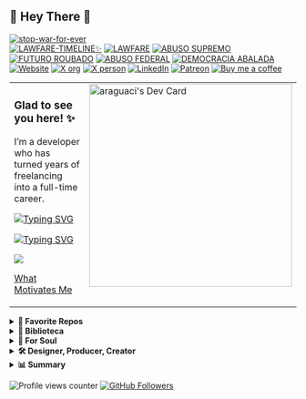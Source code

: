 ## 🔰 Hey There 👋   

[![stop-war-for-ever](https://img.shields.io/badge/STOP%20WAR%20FOR%20EVER-6d3d9d?logo=alchemy&logoColor=00aced&style=flat)](https://stop-war-for-ever.vercel.app)
<br/>
[![LAWFARE-TIMELINE✨](https://img.shields.io/badge/LAWFARE-TIMELINE✨-00295b?logo=worldhealthorganization&logoColor=FED141&style=flat)](https://lawfare-timeline.vercel.app/)
[![LAWFARE](https://img.shields.io/badge/LAWFARE-00295b?logo=miraheze&logoColor=FED141&style=flat)](https://lawfare-three.vercel.app/)
[![ABUSO SUPREMO](https://img.shields.io/badge/ABUSO%20SUPREMO-00295b?logo=laravelnova&logoColor=FED141&style=flat)](https://abusosupremo.vercel.app)
[![FUTURO ROUBADO](https://img.shields.io/badge/FUTURO%20ROUBADO-00295b?logo=redragon&logoColor=FED141&style=flat)](https://futuroroubado.vercel.app)
[![ABUSO FEDERAL](https://img.shields.io/badge/ABUSO%20FEDERAL-00295b?logo=brave&logoColor=FED141&style=flat)](https://abusofederal.vercel.app)
[![DEMOCRACIA ABALADA](https://img.shields.io/badge/DEMOCRACIA%20ABALADA-00295b?logo=miraheze&logoColor=FED141&style=flat)](https://abaladademocracia.vercel.app)
<br/>
[![Website](https://img.shields.io/endpoint?color=RGBA%2839%2C%20119%2C%20119%2C%201%29&label=artesdosul&url=https%3A%2F%2Fwww.artesdosul.com%2Fapi.php%3Fcallback%3Dweb)](https://www.artesdosul.com)
[![X org](https://img.shields.io/badge/X_Org-%40artesdosul-1d9bf0.svg)](https://x.com/artesdosul)
[![X person](https://img.shields.io/badge/X_User-%40araguaci-1d9bf0.svg)](https://x.com/araguaci)
[![LinkedIn](https://img.shields.io/badge/LinkedIn-Araguaci-0077b5.svg)](https://www.linkedin.com/in/araguaci)
[![Patreon](https://badgen.net/badge/icon/patreon?icon=patreon&color=orange)](https://patreon.com/artesdosul) 
[![Buy me a coffee](https://badgen.net/badge/icon/buymeacoffee?icon=buymeacoffee&color=yellow)](https://buymeacoffee.com/araguaci) 

<table style="overflow: hidden; border: none; width:100%"><tr><td valign="top" width="80%">

### Glad to see you here! ✨  

I’m a developer who has turned years of freelancing into a full-time career. 

<a href="https://git.io/typing-svg"><img src="https://readme-typing-svg.demolab.com?font=Fira+Code&pause=1000&color=f67b3e&width=700&height=30&lines=SANTO%2C+SANTO%2C+SANTO%2C+%C3%89+O+SENHOR+DAS+HOSTES+DO+UNIVERSO;KODOISH%2C+KODOISH%2C+KODOISH+ADONAI+TSEBAYOTH" alt="Typing SVG" /></a>

[![Typing SVG](https://readme-typing-svg.demolab.com?font=Fira+Code&pause=1000&color=f67b3e&width=700&height=30&lines=KODOISH%2C+KODOISH%2C+KODOISH+ADONAI+TSEBAYOTH;SANTO%2C+SANTO%2C+SANTO%2C+%C3%89+O+SENHOR+DAS+HOSTES+DO+UNIVERSO)](https://git.io/typing-svg)

![](https://gracevcsdevelopment.blob.core.windows.net/static/Green.svg)


[What Motivates Me](https://araguaci.github.io/personality/)

</td><td valign="top" width="70%">
<div style="float: right;">
  <a href="https://app.daily.dev/araguaci"><img src="https://api.daily.dev/devcards/v2/tXi35VgFDcwkYUMWMFPag.png?type=default&r=490" width="356" alt="araguaci's Dev Card"/></a>
</div>
</td>
</tr>
</table>

<details>
  <summary>
    <b>📌 Favorite Repos </b>
  </summary>
  <table>
    <tr>
      <td>
        <a href="https://github.com/araguaci/estudodamente">
          <img align="center" src="https://github-readme-stats.vercel.app/api/pin/?username=araguaci&repo=estudodamente&theme=default" />
        </a>
		<p align=center>
			<a href="https://estudodamente.vercel.app/">
				<img align="center" src="https://badgen.net/badge/estudo-da-mente/personal-site?icon=jekyll&color=620b47" />
			</a>
		</p>
      </td>
      <td>
        <a href="https://github.com/araguaci/olavo-de-carvalho">
          <img align="center" src="https://github-readme-stats.vercel.app/api/pin/?username=araguaci&repo=olavo-de-carvalho&theme=default" />
        </a>
		<p align=center>
			<a href="https://olavodecarvalho.vercel.app/">
				<img align="center" src="https://badgen.net/badge/olavo-de-carvalho/personal-site?icon=jekyll&color=620b47" />
			</a>
		</p>
      </td>
    </tr>
    <tr>
      <td>
        <a href="https://github.com/araguaci/abusofederal">
          <img align="center" src="https://github-readme-stats.vercel.app/api/pin/?username=araguaci&repo=abusofederal&theme=default" />
        </a>
		<p align=center>
			<a href="https://abusofederal.vercel.app/">
				<img align="center" src="https://img.shields.io/badge/Abuso%20Federal-212529?logo=typescript&logoColor=fff&style=flat" />
			</a>
		</p>
      </td>
      <td>
        <a href="https://github.com/araguaci/inprincipioverbum.github.io">
          <img align="center" src="https://github-readme-stats.vercel.app/api/pin/?username=araguaci&repo=inprincipioverbum.github.io&theme=default" />
        </a>
		<p align=center>
			<a href="https://inprincipioverbum.github.io/">
				<img align="center" src="https://badgen.net/badge/inprincipioverbum/personal-site?icon=jekyll&color=620b47" />
			</a>
		</p>
      </td>
    </tr>
    <tr>
      <td>
        <a href="https://github.com/araguaci/o-dominio-de-si-mesmo">
          <img align="center" src="https://github-readme-stats.vercel.app/api/pin/?username=araguaci&repo=o-dominio-de-si-mesmo&theme=default" />
        </a>
		<p align=center>
			<a href="https://odominiodesimesmo.netlify.app/">
				<img align="center" src="https://img.shields.io/badge/odominiodesimesmo-4051b5?logo=netlify&logoColor=fff&style=flat" alt="o-dominio-de-si-mesmo">
			</a>
		</p>
      </td>
      <td>
        <a href="https://github.com/araguaci/earth-rainbow-bridge">
          <img align="center" src="https://github-readme-stats.vercel.app/api/pin/?username=araguaci&repo=earth-rainbow-bridge&theme=default" />
        </a>
		<p align=center>
			<a href="http://gaia.artesdosul.com/">
				<img align="center" src="https://img.shields.io/badge/earthrainbowbridge-51338f?logo=javascript&logoColor=fff&style=flat" alt="earth-rainbow-bridge">
			</a>
		</p>
      </td>
    </tr>
    <tr>      
      <td>
        <a href="https://github.com/araguaci/portfolio-particles">
          <img align="center" src="https://github-readme-stats.vercel.app/api/pin/?username=araguaci&repo=portfolio-particles&theme=default" />
        </a>
		<p align=center>
			<a href="https://portfolio-particles.vercel.app/">
				<img align="center" src="https://img.shields.io/badge/portfolioparticles-265e39?logo=react&logoColor=fff&style=flat" alt="portfolio-particles">
			</a>
		</p>
      </td>
      <td>
        <a href="https://github.com/araguaci/jornada-seja-grato">
          <img align="center" src="https://github-readme-stats.vercel.app/api/pin/?username=araguaci&repo=jornada-seja-grato&theme=default" />
        </a>
		<p align=center>
			<a href="https://jornada-seja-grato-araguaci.vercel.app/">
				<img align="center" src="https://img.shields.io/badge/jornadasejagrato-a2681a?logo=javascript&logoColor=fff&style=flat" alt="portfolio-particles">
			</a>
		</p>
      </td>
    </tr>
    <tr>
      <td>
        <a href="https://github.com/araguaci/suntzu">
          <img align="center" src="https://github-readme-stats.vercel.app/api/pin/?username=araguaci&repo=suntzu&theme=default" />
        </a>
		<p align=center>
			<a href="https://suntzu.vercel.app/">
				<img align="center" src="https://img.shields.io/badge/suntzu-eb4346?logo=javascript&logoColor=fff&style=flat" alt="suntzu-US">
			</a>
		</p>
      </td>
      <td>
        <a href="https://github.com/araguaci/solarstorm">
          <img align="center" src="https://github-readme-stats.vercel.app/api/pin/?username=araguaci&repo=solarstorm&theme=default" />
        </a>
		<p align=center>
			<a href="https://solarstorm.vercel.app/">
				<img align="center" src="https://img.shields.io/badge/solarstorm-038d50?logo=astro&logoColor=fff&style=flat" alt="SOLAR STORM G5 Extreme Conditions Reached - 10/11/12 May 2024">
			</a>
		</p>
      </td>
    </tr>
    <tr>
      <td>
        <a href="https://github.com/araguaci/brasil-pela-liberdade">
          <img align="center" src="https://github-readme-stats.vercel.app/api/pin/?username=araguaci&repo=brasil-pela-liberdade&theme=default" />
        </a>
		<p align=center>
			<a href="https://brasil-pela-liberdade.vercel.app/">
				<img align="center" src="https://img.shields.io/badge/brasilpelaliberdade-fbdb04?logo=astro&logoColor=fff&style=flat" alt="✠ Brasil pela Liberdade ✠">
			</a>
		</p>
      </td>
      <td>
        <a href="https://github.com/araguaci/patria-amada-brasil">
          <img align="center" src="https://github-readme-stats.vercel.app/api/pin/?username=araguaci&repo=patria-amada-brasil&theme=default" />
        </a>
		<p align=center>
			<a href="https://patria-amada-brasil.vercel.app/">
				<img align="center" src="https://img.shields.io/badge/patriaamadabrasil-0d4a1b?logo=docusaurus&logoColor=fff&style=flat" alt="✠ Brasil pela Liberdade ✠">
			</a>
		</p>
      </td>
    </tr>
  </table>
</details>

<details>
  <summary>
    <b>📖 Biblioteca </b>
  </summary>
  <table>
    <tr>
      <td>
        <a href="https://github.com/araguaci/olavo-de-carvalho">
          <img align="center" src="https://github-readme-stats.vercel.app/api/pin/?username=araguaci&repo=olavo-de-carvalho&theme=default" />
        </a>
		<p align=center>
			<a href="https://olavodecarvalho.vercel.app/">
				<img align="center" src="https://badgen.net/badge/olavo-de-carvalho/pdf?icon=vercel&color=red" />
			</a>
		</p>
      </td>
      <td>
        <a href="https://github.com/araguaci/os-cinco-niveis-de-apego">
          <img align="center" src="https://github-readme-stats.vercel.app/api/pin/?username=araguaci&repo=os-cinco-niveis-de-apego&theme=default" />
        </a>
		<p align=center>
			<a href="https://os-cinco-niveis-de-apego.vercel.app/">
				<img align="center" src="https://badgen.net/badge/os-cinco-niveis-de-apego/pdf?icon=vercel&color=red" />
			</a>
		</p>
      </td>
    </tr>
    <tr>
      <td>
        <a href="https://github.com/araguaci/ikigai">
          <img align="center" src="https://github-readme-stats.vercel.app/api/pin/?username=araguaci&repo=ikigai&theme=default" />
        </a>
		<p align=center>
			<a href="https://ikigai-alpha.vercel.app/">
				<img align="center" src="https://badgen.net/badge/ikigai/pdf?icon=vercel&color=red" />
			</a>
		</p>
      </td>
      <td>
        <a href="https://github.com/araguaci/kaizen">
          <img align="center" src="https://github-readme-stats.vercel.app/api/pin/?username=araguaci&repo=kaizen&theme=default" />
        </a>
		<p align=center>
			<a href="https://ikigai-alpha.vercel.app/">
				<img align="center" src="https://badgen.net/badge/kaizen/pdf?icon=vercel&color=red" />
			</a>
		</p>
      </td>
    </tr>
    <tr>
      <td>
        <a href="https://github.com/araguaci/supremos-erros">
          <img align="center" src="https://github-readme-stats.vercel.app/api/pin/?username=araguaci&repo=supremos-erros&theme=default" />
        </a>
		<p align=center>
			<a href="https://supremoserros.netlify.app/">
				<img align="center" src="https://img.shields.io/badge/supremoserros-b30b00?logo=netlify&logoColor=fff&style=flat" alt="supremos-erros">
			</a>
		</p>
      </td>
      <td>
        <a href="https://github.com/araguaci/partido-das-sombras">
          <img align="center" src="https://github-readme-stats.vercel.app/api/pin/?username=araguaci&repo=partido-das-sombras&theme=default" />
        </a>
		<p align=center>
			<a href="https://partido-das-sombras.vercel.app/">
				<img align="center" src="https://badgen.net/badge/partido-das-sombras/pdf?icon=vercel&color=red" />
			</a>
		</p>
      </td>
    </tr>
    <tr>
      <td>
        <a href="https://github.com/araguaci/a-esperanca-estilhacada">
          <img align="center" src="https://github-readme-stats.vercel.app/api/pin/?username=araguaci&repo=a-esperanca-estilhacada&theme=default" />
        </a>
		<p align=center>
			<a href="https://a-esperanca-estilhacada.vercel.app/">
				<img align="center" src="https://badgen.net/badge/a-esperanca-estilhacada/pdf?icon=vercel&color=red" />
			</a>
		</p>
      </td>
      <td>
        <a href="https://github.com/araguaci/satiagraha">
          <img align="center" src="https://github-readme-stats.vercel.app/api/pin/?username=araguaci&repo=satiagraha&theme=default" />
        </a>
		<p align=center>
			<a href="https://operacaosatiagraha.netlify.app/">
				<img align="center" src="https://img.shields.io/badge/operacaosatiagraha-b30b00?logo=netlify&logoColor=fff&style=flat" alt="operacao-satiagraha">
			</a>
		</p>
      </td>
    </tr>
    <tr>      
      <td>
        <a href="https://github.com/araguaci/mentes-perigosas">
          <img align="center" src="https://github-readme-stats.vercel.app/api/pin/?username=araguaci&repo=mentes-perigosas&theme=default" />
        </a>
		<p align=center>
			<a href="https://mentesperigosas.netlify.app/">
				<img align="center" src="https://img.shields.io/badge/mentesperigosas-b30b00?logo=netlify&logoColor=fff&style=flat" alt="mentes-perigosas">
			</a>
		</p>
      </td>
      <td>
        <a href="https://github.com/araguaci/a-cura-em-1minuto">
          <img align="center" src="https://github-readme-stats.vercel.app/api/pin/?username=araguaci&repo=a-cura-em-1minuto&theme=default" />
        </a>
		<p align=center>
			<a href="https://segredoparacura.netlify.app/">
				<img align="center" src="https://img.shields.io/badge/segredoparacura-b30b00?logo=netlify&logoColor=fff&style=flat" alt="segredo-para-cura">
			</a>
		</p>
      </td>
    </tr>
    <tr>
      <td>
        <a href="https://github.com/araguaci/o-apagar-das-luzes">
          <img align="center" src="https://github-readme-stats.vercel.app/api/pin/?username=araguaci&repo=o-apagar-das-luzes&theme=default" />
        </a>
		<p align=center>
			<a href="https://o-apagar-das-luzes.vercel.app/">
				<img align="center" src="https://badgen.net/badge/o-apagar-das-luzes/pdf?icon=vercel&color=red" />
			</a>
		</p>
      </td>
      <td>
        <a href="https://github.com/araguaci/os-quatro-compromissos">
          <img align="center" src="https://github-readme-stats.vercel.app/api/pin/?username=araguaci&repo=os-quatro-compromissos&theme=default" />
        </a>
		<p align=center>
			<a href="https://os-quatro-compromissos.vercel.app/">
				<img align="center" src="https://badgen.net/badge/os-quatro-compromissos/pdf?icon=vercel&color=red" />
			</a>
		</p>
      </td>
    </tr>
    <tr>
      <td>
        <a href="https://github.com/araguaci/drogavermelha">
          <img align="center" src="https://github-readme-stats.vercel.app/api/pin/?username=araguaci&repo=drogavermelha&theme=default" />
        </a>
		<p align=center>
			<a href="https://drogavermelha.vercel.app/">
				<img align="center" src="https://badgen.net/badge/drogavermelha/pdf?icon=vercel&color=red" />
			</a>
		</p>
      </td>
      <td>
        <a href="https://github.com/araguaci/ponerologia-psicopatas-no-poder">
          <img align="center" src="https://github-readme-stats.vercel.app/api/pin/?username=araguaci&repo=ponerologia-psicopatas-no-poder&theme=default" />
        </a>
		<p align=center>
			<a href="https://ponerologia-psicopatas-no-poder.vercel.app/">
				<img align="center" src="https://badgen.net/badge/ponerologia-psicopatas-no-poder/pdf?icon=vercel&color=red" />
			</a>
		</p>
      </td>
    </tr>
  </table>
</details>

<details>
  <summary><b>💫 For Soul</b></summary>
     
      
<table style="overflow: hidden; border: none;"><tr><td valign="top" width="50%">

✠ Que as gotas de chuva molhem suavemente o seu rosto.

✠ Que o vento suave refresque seu espírito.

✠ Que o sol ilumine o seu coração.

✠ Que as tarefas do dia não sejam um peso nos seus ombros.

✠ Que Deus envolva você no manto de seu amor.

✠ Que a estrada se abra à sua frente.

✠ Que o vento sopre levemente em suas costas.

✠ Que o sol brilhe morno e suave em sua face.

✠ Que a chuva caia de mansinho em seus campos.

✠ Até que nos encontremos de novo...

✠ Que Deus guarde você na palma de sua mão.

</td><td valign="top" width="50%">

✠ Let the raindrops gently wet your face.

✠ May the gentle wind refresh his spirit.

✠ May the sun light up your heart.

✠ That the tasks of the day are not a burden on your shoulders.

✠ May God wrap you in the mantle of his love.

✠ Let the road open in front of you.

✠ Let the wind blow lightly on your back.

✠ May the sun shine warm and soft on your face.

✠ May the rain fall softly on your fields.

✠ Until we meet again...

✠ May God keep you in the palm of his hand.
</td></tr></table>  



    🥇918197185    3396815  138 14111963    71042    419 814🥇

</details>

<details>
  <summary><b>🛠️ Designer, Producer, Creator</b></summary>
     

### Hobby Designer, Producer, Creator, Patreon and Hosting by Free Volunteering ✨

Outros Projetos

  - [Pátria Amada Brasil - Melhorias e Entregas do Governo Malvadão](https://patria-amada-brasil.vercel.app/)
  - [Brasil Pela Liberdade](https://brasil-pela-liberdade.vercel.app/)
  - [S.O.S. Terra](https://healing-sound-of-the-earth.vercel.app/)
  - [Pela Paz na Terra](http://gaia.artesdosul.com/)
  - [Jornada Seja Grato](https://jornada-seja-grato-araguaci.vercel.app/)
  - [FLORIPA SURF CLUB SURF SCHOOL – A escola que ensina a surfar na praia com ondas perfeitas para iniciantes](https://floripasurfclub.com/)
  - [FLORIPA SUP CLUB - STAND UP PADDLE SURFCLUB](http://www.floripasupclub.com.br/)
  - [CENTRAL DE AVENTURAS](http://centraldeaventuras.com.br/)
  - [PROJETO SUP SOCIAL](https://supsocial.vercel.app/)

### F.E.C.E.E.S.S. ☆ A.C.E.S. SC ✨
  
  Unindo talentos e fortalecendo a educação e o esporte em Santa Catarina

  - [🌊 Federação Catarinense de Especialistas e Escolas de Surf e Stand Up Paddle](https://escolasdesurf.org.br/)
  - A.C.E.S. SC-Associação Catarinense das Escolas de Surf SC
  - Unindo talentos e fortalecendo a educação e o esporte em Santa Catarina
    - [🏄 HOTSITE F.E.C.E.E.S.S. ☆ A.C.E.S. SC](http://feceess.escolasdesurf.org.br/)
    - [🏄 Escolas de Surf Credenciadas](http://feceess.escolasdesurf.org.br/escolas/)


**[⬆️ Top](#-hey-there-)**       
</details>

<details>
  <summary><b>📊 Summary</b></summary>
     
<h1 align="center">Hi 👋, I'm Araguaci</h1>
<h3 align="center">A passionate php developer from Brazil. Currently in Santa Catarina - Brazil</h3>

 




| ![](http://github-profile-summary-cards.vercel.app/api/cards/stats?username=araguaci&theme=default) | ![](http://github-profile-summary-cards.vercel.app/api/cards/repos-per-language?username=araguaci&theme=default) | ![](http://github-profile-summary-cards.vercel.app/api/cards/most-commit-language?username=araguaci&theme=default)  |
| :-: | :-: | :-: |

| ![](http://github-profile-summary-cards.vercel.app/api/cards/profile-details?username=araguaci&theme=default) | [![GitHub Streak](https://github-readme-streak-stats.herokuapp.com?user=araguaci&mode=weekly)](https://git.io/streak-stats) |
| :-: | :-: |

<h3 align="left">Buy me a coffee ☕:</h3>
<p><a
 href="https://www.buymeacoffee.com/araguaci">
      <img align="left" 
src="https://cdn.buymeacoffee.com/buttons/v2/default-yellow.png" 
height="40"  alt="araguaci" /></a></p><br><br>




 



**[⬆️ Back to Top](#-hey-there-)**     
</details>



![Profile views counter](https://komarev.com/ghpvc/?username=araguaci&&style=flat)
[![GitHub Followers](https://img.shields.io/github/followers/araguaci?style=flat&labelColor=0D0D0D&logo=Github&Color=white)](https://github.com/araguaci)
